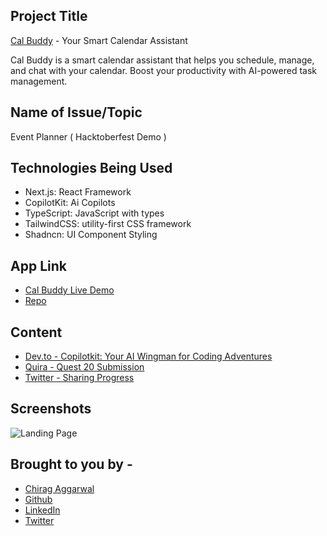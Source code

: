 ## Project Title

[Cal Buddy](https://cal-buddy.vercel.app/) - Your Smart Calendar Assistant

Cal Buddy is a smart calendar assistant that helps you schedule, manage, and chat with your calendar. Boost your productivity with AI-powered task management.

## Name of Issue/Topic

Event Planner ( Hacktoberfest Demo )

## Technologies Being Used

- Next.js: React Framework
- CopilotKit: Ai Copilots
- TypeScript: JavaScript with types
- TailwindCSS: utility-first CSS framework
- Shadncn: UI Component Styling

## App Link

- [Cal Buddy Live Demo](https://cal-buddy.vercel.app/)
- [Repo](https://github.com/ChiragAgg5k/cal-buddy)

## Content

- [Dev.to - Copilotkit: Your AI Wingman for Coding Adventures](https://dev.to/chiragagg5k/copilotkit-your-ai-wingman-for-coding-adventures-28gl)
- [Quira - Quest 20 Submission](https://quira.sh/repo/ChiragAgg5k-cal-buddy-863122206)
- [Twitter - Sharing Progress](https://x.com/ChiragAgg5k/status/1839259454216323135)

## Screenshots

![Landing Page](https://github.com/ChiragAgg5k/cal-buddy/blob/master/assets/thumbnail.png?raw=true)

## Brought to you by - 

- [Chirag Aggarwal](https://github.com/RohittCodes)
- [Github](https://github.com/ChiragAgg5k)
- [LinkedIn](https://www.linkedin.com/in/chiragagg5k/)
- [Twitter](https://x.com/ChiragAgg5k)
